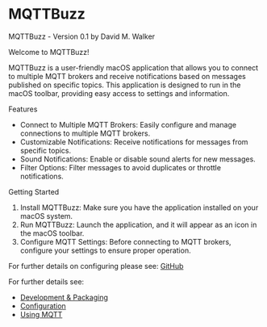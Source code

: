 # MQTTBuzz

MQTTBuzz - Version 0.1 by David M. Walker

Welcome to MQTTBuzz!

MQTTBuzz is a user-friendly macOS application that allows you to connect to multiple MQTT brokers and receive notifications based on messages published on specific topics. This application is designed to run in the macOS toolbar, providing easy access to settings and information.

Features

 * Connect to Multiple MQTT Brokers: Easily configure and manage connections to multiple MQTT brokers.
 * Customizable Notifications: Receive notifications for messages from specific topics.
 * Sound Notifications: Enable or disable sound alerts for new messages.
 * Filter Options: Filter messages to avoid duplicates or throttle notifications.

Getting Started

 1. Install MQTTBuzz: Make sure you have the application installed on your macOS system.
 2.	Run MQTTBuzz: Launch the application, and it will appear as an icon in the macOS toolbar.
 3.	Configure MQTT Settings: Before connecting to MQTT brokers, configure your settings to ensure proper operation.

For further details on configuring please see: [GitHub](https://github.com/datamgmt/MQTTBuzz)

For further details see:

 *  [Development & Packaging](https://github.com/datamgmt/MQTTBuzz/Development.md)
 *  [Configuration](https://github.com/datamgmt/MQTTBuzz/Configuration.md)
 *  [Using MQTT](https://github.com/datamgmt/MQTTBuzz/Using.md)

